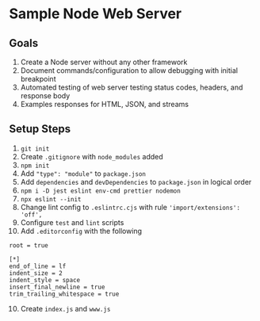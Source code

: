 # Sample Node Web Server

## Goals

1. Create a Node server without any other framework
2. Document commands/configuration to allow debugging with initial breakpoint
3. Automated testing of web server testing status codes, headers, and response body
4. Examples responses for HTML, JSON, and streams

## Setup Steps

1. `git init`
2. Create `.gitignore` with `node_modules` added
2. `npm init`
3. Add `"type": "module"` to `package.json`
4. Add `dependencies` and `devDependencies` to `package.json` in logical order
5. `npm i -D jest eslint env-cmd prettier nodemon`
6. `npx eslint --init`
7. Change lint config to `.eslintrc.cjs` with rule `'import/extensions': 'off',`
8. Configure `test` and `lint` scripts
9. Add `.editorconfig` with the following

```
root = true

[*]
end_of_line = lf
indent_size = 2
indent_style = space
insert_final_newline = true
trim_trailing_whitespace = true

```

10. Create `index.js` and `www.js`
